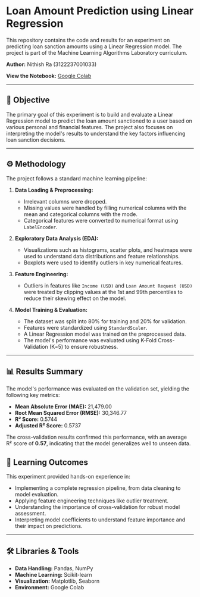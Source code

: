 # Loan Amount Prediction using Linear Regression

This repository contains the code and results for an experiment on predicting loan sanction amounts using a Linear Regression model. The project is part of the Machine Learning Algorithms Laboratory curriculum.

**Author:** Nithish Ra (3122237001033)

**View the Notebook:** [Google Colab](https://colab.research.google.com/drive/1fubijmJWxzd_BgUEAZPMuozJFIqy6hsJ)

---

## 🎯 Objective

The primary goal of this experiment is to build and evaluate a Linear Regression model to predict the loan amount sanctioned to a user based on various personal and financial features. The project also focuses on interpreting the model's results to understand the key factors influencing loan sanction decisions.

---

## ⚙️ Methodology

The project follows a standard machine learning pipeline:

1.  **Data Loading & Preprocessing:**
    * Irrelevant columns were dropped.
    * Missing values were handled by filling numerical columns with the mean and categorical columns with the mode.
    * Categorical features were converted to numerical format using `LabelEncoder`.

2.  **Exploratory Data Analysis (EDA):**
    * Visualizations such as histograms, scatter plots, and heatmaps were used to understand data distributions and feature relationships.
    * Boxplots were used to identify outliers in key numerical features.

3.  **Feature Engineering:**
    * Outliers in features like `Income (USD)` and `Loan Amount Request (USD)` were treated by clipping values at the 1st and 99th percentiles to reduce their skewing effect on the model.

4.  **Model Training & Evaluation:**
    * The dataset was split into 80% for training and 20% for validation.
    * Features were standardized using `StandardScaler`.
    * A Linear Regression model was trained on the preprocessed data.
    * The model's performance was evaluated using K-Fold Cross-Validation (K=5) to ensure robustness.

---

## 📊 Results Summary

The model's performance was evaluated on the validation set, yielding the following key metrics:

* **Mean Absolute Error (MAE):** 21,479.00
* **Root Mean Squared Error (RMSE):** 30,346.77
* **R² Score:** 0.5744
* **Adjusted R² Score:** 0.5737

The cross-validation results confirmed this performance, with an average R² score of **0.57**, indicating that the model generalizes well to unseen data.



## 🧠 Learning Outcomes

This experiment provided hands-on experience in:
* Implementing a complete regression pipeline, from data cleaning to model evaluation.
* Applying feature engineering techniques like outlier treatment.
* Understanding the importance of cross-validation for robust model assessment.
* Interpreting model coefficients to understand feature importance and their impact on predictions.

---

## 🛠️ Libraries & Tools

* **Data Handling:** Pandas, NumPy
* **Machine Learning:** Scikit-learn
* **Visualization:** Matplotlib, Seaborn
* **Environment:** Google Colab

